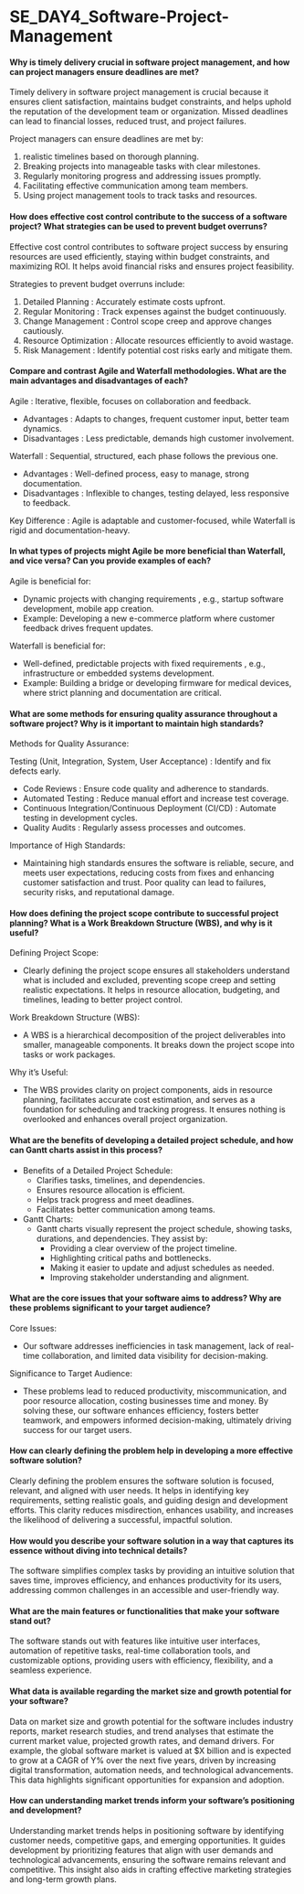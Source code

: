 # SE_DAY4_Software-Project-Management

#### Why is timely delivery crucial in software project management, and how can project managers ensure deadlines are met?

Timely delivery in software project management is crucial because it ensures client satisfaction, maintains budget constraints, and helps uphold the reputation of the development team or organization. Missed deadlines can lead to financial losses, reduced trust, and project failures.

Project managers can ensure deadlines are met by:

1. realistic timelines based on thorough planning.
2. Breaking projects into manageable tasks with clear milestones.
3. Regularly monitoring progress and addressing issues promptly.
4. Facilitating effective communication among team members.
5. Using project management tools to track tasks and resources.


#### How does effective cost control contribute to the success of a software project? What strategies can be used to prevent budget overruns?

Effective cost control contributes to software project success by ensuring resources are used efficiently, staying within budget constraints, and maximizing ROI. It helps avoid financial risks and ensures project feasibility.

Strategies to prevent budget overruns include:

1. Detailed Planning : Accurately estimate costs upfront.
2. Regular Monitoring : Track expenses against the budget continuously.
3. Change Management : Control scope creep and approve changes cautiously.
4. Resource Optimization : Allocate resources efficiently to avoid wastage.
5. Risk Management : Identify potential cost risks early and mitigate them.


#### Compare and contrast Agile and Waterfall methodologies. What are the main advantages and disadvantages of each?

Agile : Iterative, flexible, focuses on collaboration and feedback.
- Advantages : Adapts to changes, frequent customer input, better team dynamics.
- Disadvantages : Less predictable, demands high customer involvement.
 
Waterfall : Sequential, structured, each phase follows the previous one.
- Advantages : Well-defined process, easy to manage, strong documentation.
- Disadvantages : Inflexible to changes, testing delayed, less responsive to feedback.
  
Key Difference : Agile is adaptable and customer-focused, while Waterfall is rigid and documentation-heavy.


#### In what types of projects might Agile be more beneficial than Waterfall, and vice versa? Can you provide examples of each?
Agile is beneficial for:

- Dynamic projects with changing requirements , e.g., startup software development, mobile app creation.
- Example: Developing a new e-commerce platform where customer feedback drives frequent updates.
 
Waterfall is beneficial for:

- Well-defined, predictable projects with fixed requirements , e.g., infrastructure or embedded systems development.
- Example: Building a bridge or developing firmware for medical devices, where strict planning and documentation are critical.


#### What are some methods for ensuring quality assurance throughout a software project? Why is it important to maintain high standards?
Methods for Quality Assurance:

Testing (Unit, Integration, System, User Acceptance) : Identify and fix defects early.
- Code Reviews : Ensure code quality and adherence to standards.
- Automated Testing : Reduce manual effort and increase test coverage.
- Continuous Integration/Continuous Deployment (CI/CD) : Automate testing in development cycles.
- Quality Audits : Regularly assess processes and outcomes.
  
Importance of High Standards:
- Maintaining high standards ensures the software is reliable, secure, and meets user expectations, reducing costs from fixes and enhancing customer satisfaction and trust. Poor quality can lead to failures, security risks, and reputational damage.


#### How does defining the project scope contribute to successful project planning? What is a Work Breakdown Structure (WBS), and why is it useful?

Defining Project Scope:
- Clearly defining the project scope ensures all stakeholders understand what is included and excluded, preventing scope creep and setting realistic expectations. It helps in resource allocation, budgeting, and timelines, leading to better project control.

Work Breakdown Structure (WBS):
- A WBS is a hierarchical decomposition of the project deliverables into smaller, manageable components. It breaks down the project scope into tasks or work packages.

Why it’s Useful:
- The WBS provides clarity on project components, aids in resource planning, facilitates accurate cost estimation, and serves as a foundation for scheduling and tracking progress. It ensures nothing is overlooked and enhances overall project organization.


#### What are the benefits of developing a detailed project schedule, and how can Gantt charts assist in this process?

- Benefits of a Detailed Project Schedule:
    - Clarifies tasks, timelines, and dependencies.
    - Ensures resource allocation is efficient.
    - Helps track progress and meet deadlines.
    - Facilitates better communication among teams.
- Gantt Charts:
  - Gantt charts visually represent the project schedule, showing tasks, durations, and dependencies. They assist by:
    - Providing a clear overview of the project timeline.
    - Highlighting critical paths and bottlenecks.
    - Making it easier to update and adjust schedules as needed.
    - Improving stakeholder understanding and alignment.


#### What are the core issues that your software aims to address? Why are these problems significant to your target audience?

Core Issues:
- Our software addresses inefficiencies in task management, lack of real-time collaboration, and limited data visibility for decision-making.

Significance to Target Audience:

- These problems lead to reduced productivity, miscommunication, and poor resource allocation, costing businesses time and money. By solving these, our software enhances efficiency, fosters better teamwork, and empowers informed decision-making, ultimately driving success for our target users.


#### How can clearly defining the problem help in developing a more effective software solution?

Clearly defining the problem ensures the software solution is focused, relevant, and aligned with user needs. It helps in identifying key requirements, setting realistic goals, and guiding design and development efforts. This clarity reduces misdirection, enhances usability, and increases the likelihood of delivering a successful, impactful solution.


#### How would you describe your software solution in a way that captures its essence without diving into technical details?

The software simplifies complex tasks by providing an intuitive solution that saves time, improves efficiency, and enhances productivity for its users, addressing common challenges in an accessible and user-friendly way.


#### What are the main features or functionalities that make your software stand out?

The software stands out with features like intuitive user interfaces, automation of repetitive tasks, real-time collaboration tools, and customizable options, providing users with efficiency, flexibility, and a seamless experience.


#### What data is available regarding the market size and growth potential for your software?

Data on market size and growth potential for the software includes industry reports, market research studies, and trend analyses that estimate the current market value, projected growth rates, and demand drivers. For example, the global software market is valued at $X billion and is expected to grow at a CAGR of Y% over the next five years, driven by increasing digital transformation, automation needs, and technological advancements. This data highlights significant opportunities for expansion and adoption.


#### How can understanding market trends inform your software’s positioning and development?

Understanding market trends helps in positioning software by identifying customer needs, competitive gaps, and emerging opportunities. It guides development by prioritizing features that align with user demands and technological advancements, ensuring the software remains relevant and competitive. This insight also aids in crafting effective marketing strategies and long-term growth plans.
